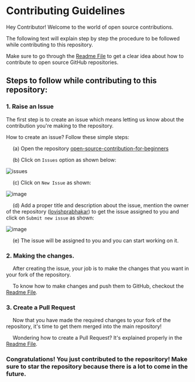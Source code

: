# Contributing Guidelines

Hey Contributor! Welcome to the world of open source contributions.

The following text will explain step by step the procedure to be followed while contributing to this repository.

Make sure to go through the [Readme File](https://github.com/cyberbuddy-io/open-source-contribution-for-beginners/blob/master/README.md) to get a clear idea about how to contribute to open source GitHub repositories.

## Steps to follow while contributing to this repository:

### 1. Raise an Issue

The first step is to create an issue which means letting us know about the contribution you're making to the repository.
 
How to create an issue? Follow these simple steps:

&emsp; (a) Open the repository [open-source-contribution-for-beginners](https://github.com/cyberbuddy-io/open-source-contribution-for-beginners)

&emsp; (b) Click on `Issues` option as shown below: 

![issues](https://user-images.githubusercontent.com/89595539/155835830-a5ca5a50-47d3-41d7-bf6a-ac413fd25a14.png)

&emsp; (c) Click on `New Issue` as shown:

![image](https://user-images.githubusercontent.com/89595539/155835927-d42edccf-d6ea-4039-b959-0634caae8f82.png)

&emsp; (d) Add a proper title and description about the issue, mention the owner of the repository ([lovishprabhakar](https://github.com/lovishprabhakar)) to get the issue assigned to you and click on `Submit new issue` as shown:

![image](https://user-images.githubusercontent.com/89595539/155836558-13365109-9204-4e34-be91-b03c0809e106.png)


&emsp; (e) The issue will be assigned to you and you can start working on it.


### 2. Making the changes.

&emsp; After creating the issue, your job is to make the changes that you want in your fork of the repository.

&emsp; To know how to make changes and push them to GitHub, checkout the [Readme File](https://github.com/cyberbuddy-io/open-source-contribution-for-beginners/blob/master/README.md).


### 3. Create a Pull Request

&emsp; Now that you have made the required changes to your fork of the repository, it's time to get them merged into the main repository!

&emsp; Wondering how to create a Pull Request? It's explained properly in the [Readme File](https://github.com/cyberbuddy-io/open-source-contribution-for-beginners/blob/master/README.md).


### Congratulations! You just contributed to the reposritory! Make sure to star the repository because there is a lot to come in the future.
